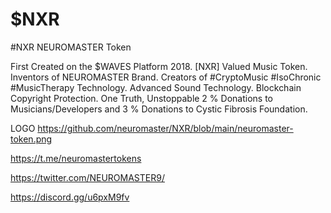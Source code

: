 # $NXR
#NXR NEUROMASTER Token

First Created on the $WAVES Platform 2018. [NXR] Valued Music Token.
Inventors of NEUROMASTER Brand. 
Creators of #CryptoMusic #IsoChronic #MusicTherapy Technology. Advanced Sound Technology.
Blockchain Copyright Protection. One Truth, Unstoppable 
2 % Donations to Musicians/Developers and 3 % Donations to Cystic Fibrosis Foundation.



LOGO https://github.com/neuromaster/NXR/blob/main/neuromaster-token.png


https://t.me/neuromastertokens


https://twitter.com/NEUROMASTER9/


https://discord.gg/u6pxM9fv
